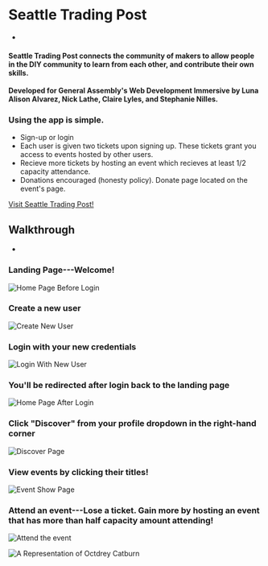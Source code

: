 # Seattle Trading Post
-

#### Seattle Trading Post connects the community of makers to allow people in the DIY community to learn from each other, and contribute their own skills.
**Developed for General Assembly's Web Development Immersive by Luna Alison Alvarez, Nick Lathe, Claire Lyles, and Stephanie Nilles.**
### Using the app is simple.
* Sign-up or login
* Each user is given two tickets upon signing up. These tickets grant you access to events hosted by other users.
* Recieve more tickets by hosting an event which recieves at least 1/2 capacity attendance.
* Donations encouraged (honesty policy). Donate page located on the event's page.


[Visit Seattle Trading Post!](seattletradingpost.herokuapp.com)


## Walkthrough

-

### Landing Page---Welcome!
![Home Page Before Login](http://oi60.tinypic.com/291hmci.jpg)

### Create a new user
![Create New User](http://oi58.tinypic.com/2a4ycxx.jpg)

### Login with your new credentials
![Login With New User](http://oi62.tinypic.com/vyruqs.jpg)

### You'll be redirected after login back to the landing page
![Home Page After Login](http://i59.tinypic.com/1hs8zc.jpg)

### Click "Discover" from your profile dropdown in the right-hand corner
![Discover Page](http://i59.tinypic.com/14j2tg2.png)

### View events by clicking their titles!
![Event Show Page](http://i58.tinypic.com/2jfkg3n.png)

### Attend an event---Lose a ticket. Gain more by hosting an event that has more than half capacity amount attending!
![Attend the event](http://i61.tinypic.com/2q9ds9f.png)




![A Representation of Octdrey Catburn](http://octodex.github.com/images/octdrey-catburn.jpg)

